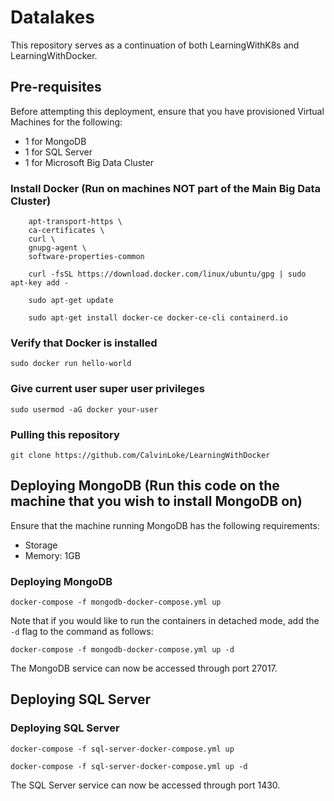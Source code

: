 # Datalakes
This repository serves as a continuation of both LearningWithK8s and LearningWithDocker. 

## Pre-requisites
Before attempting this deployment, ensure that you have provisioned Virtual Machines for the following:

- 1 for MongoDB
- 1 for SQL Server
- 1 for Microsoft Big Data Cluster

### Install Docker (Run on machines NOT part of the Main Big Data Cluster)
``` sudo apt-get update && sudo apt-get install \
    apt-transport-https \
    ca-certificates \
    curl \
    gnupg-agent \
    software-properties-common

    curl -fsSL https://download.docker.com/linux/ubuntu/gpg | sudo apt-key add -

    sudo apt-get update
    
    sudo apt-get install docker-ce docker-ce-cli containerd.io
```

### Verify that Docker is installed

`sudo docker run hello-world`

### Give current user super user privileges 

`sudo usermod -aG docker your-user`

### Pulling this repository 

`git clone https://github.com/CalvinLoke/LearningWithDocker`

## Deploying MongoDB (Run this code on the machine that you wish to install MongoDB on)
Ensure that the machine running MongoDB has the following requirements:
- Storage
- Memory: 1GB 

### Deploying MongoDB 
`docker-compose -f mongodb-docker-compose.yml up`

Note that if you would like to run the containers in detached mode, add the `-d` flag to the command as follows:

`docker-compose -f mongodb-docker-compose.yml up -d`

The MongoDB service can now be accessed through port 27017. 

## Deploying SQL Server
<Insert system requirements for SQL Server here>

### Deploying SQL Server
`docker-compose -f sql-server-docker-compose.yml up`

`docker-compose -f sql-server-docker-compose.yml up -d`

The SQL Server service can now be accessed through port 1430. 
